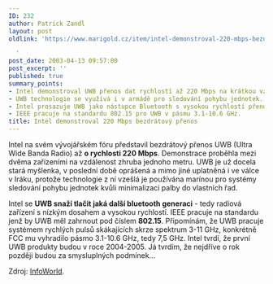 ```yaml
---
ID: 232
author: Patrick Zandl
layout: post
oldlink: 'https://www.marigold.cz/item/intel-demonstroval-220-mbps-bezdratovy-prenos

  '
post_date: 2003-04-13 09:57:00
post_excerpt: ''
published: true
summary_points:
- Intel demonstroval UWB přenos dat rychlostí až 220 Mbps na krátkou vzdálenost.
- UWB technologie se využívá i v armádě pro sledování pohybu jednotek.
- Intel prosazuje UWB jako nástupce Bluetooth s vysokou rychlostí přenosu.
- IEEE pracuje na standardu 802.15 pro UWB v pásmu 3.1-10.6 GHz.
title: Intel demonstroval 220 Mbps bezdrátový přenos
---
```


<p>
Intel na svém vývojářském fóru představil bezdrátový přenos UWB (Ultra Wide Banda Radio) až <STRONG>o rychlosti 220 Mbps</STRONG>. Demonstrace proběhla mezi dvěma zařízeními na vzdálenost zhruba jednoho metru. UWB je už docela stará myšlenka, v poslední době oprášená a mimo jiné uplatněná i ve válce v Iráku, protože technologie z ní vzešlá je používána marínou pro systémy sledování pohybu jednotek kvůli minimalizaci palby do vlastních řad. </p>

<p>
Intel se <STRONG>UWB snaží tlačit jaká další bluetooth generaci</STRONG> - tedy radiová zařízení s nízkým dosahem a vysokou rychlostí. IEEE pracuje na standardu jenž by UWB měl zahrnout pod číslem <STRONG>802.15</STRONG>. Připomínám, že UWB pracuje systémem rychlých pulsů skákajících skrze spektrum 3-11 GHz, konkrétně FCC mu vyhradilo pásmo 3.1-10.6 GHz, tedy 7,5 GHz. Intel tvrdí, že první UWB produkty budou v roce 2004-2005. Já tvrdím, že nejdříve o rok později budou za smysluplných podmínek...</p>

<p>
Zdroj: <A href="http://www.infoworld.com/article/03/04/11/HNidfuwb_1.html" target=_blank>InfoWorld</A>.</p>
